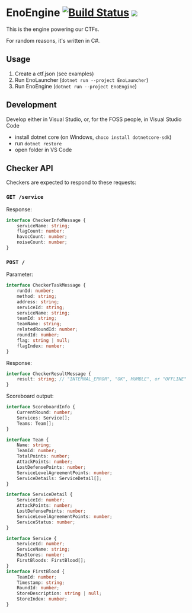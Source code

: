 # EnoEngine [![Build Status](https://dev.azure.com/ENOFLAG/ENOWARS/_apis/build/status/enowars.EnoEngine?branchName=master)](https://dev.azure.com/ENOFLAG/ENOWARS/_build/latest?definitionId=1&branchName=master) ![](https://tokei.rs/b1/github/enowars/EnoEngine)

This is the engine powering our CTFs.

For random reasons, it's written in C#.

## Usage

1. Create a ctf.json (see examples)
2. Run EnoLauncher (`dotnet run --project EnoLauncher`)
3. Run EnoEngine (`dotnet run --project EnoEngine`)

## Development

Develop either in Visual Studio, or, for the FOSS people, in Visual Studio Code

- install dotnet core (on Windows, `choco install dotnetcore-sdk`)
- run `dotnet restore`
- open folder in VS Code

## Checker API

Checkers are expected to respond to these requests:

### `GET /service`
Response:
```ts
interface CheckerInfoMessage {
    serviceName: string;
    flagCount: number;
    havocCount: number;
    noiseCount: number;
}
```

### `POST /`
Parameter:
```ts
interface CheckerTaskMessage {
    runId: number;
    method: string;
    address: string;
    serviceId: string;
    serviceName: string;
    teamId: string;
    teamName: string;
    relatedRoundId: number;
    roundId: number;
    flag: string | null;
    flagIndex: number;
}
```
Response:
```ts
interface CheckerResultMessage {
    result: string; // "INTERNAL_ERROR", "OK", MUMBLE", or "OFFLINE"
}
```

Scoreboard output:
```ts
interface ScoreboardInfo {
	CurrentRound: number;
    Services: Service[];
	Teams: Team[];
}

interface Team {
    Name: string;                                                           //"teamname40"
    TeamId: number;                                                         //40
    TotalPoints: number;                                                    //2692.662622758371
    AttackPoints: number;                                                   //0.0
    LostDefensePoints: number;                                              //0.0
    ServiceLevelAgreementPoints: number;                                    //2692.662622758371
    ServiceDetails: ServiceDetail[];
}

interface ServiceDetail {
    ServiceId: number;
    AttackPoints: number;
    LostDefensePoints: number;
    ServiceLevelAgreementPoints: number;
    ServiceStatus: number;
}

interface Service {
    ServiceId: number;
    ServiceName: string;
    MaxStores: number;
    FirstBloods: FirstBlood[];
}
interface FirstBlood {
    TeamId: number;
    Timestamp: string;
    RoundId: number;
    StoreDescription: string | null;
    StoreIndex: number;
}
```
